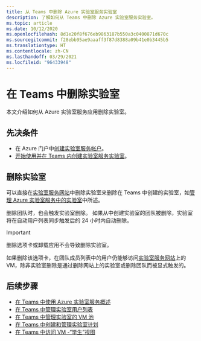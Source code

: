 ```yaml
---
title: 从 Teams 中删除 Azure 实验室服务实验室
description: 了解如何从 Teams 中删除 Azure 实验室服务实验室。
ms.topic: article
ms.date: 10/12/2020
ms.openlocfilehash: 8d1e20f8f676eb9863187b550a3c0400871d670c
ms.sourcegitcommit: f28ebb95ae9aaaff3f87d8388a09b41e0b3445b5
ms.translationtype: HT
ms.contentlocale: zh-CN
ms.lasthandoff: 03/29/2021
ms.locfileid: "96433948"
---
```

# <a name="delete-labs-within-teams"></a>在 Teams 中删除实验室

本文介绍如何从 Azure 实验室服务应用删除实验室。

## <a name="prerequisites"></a>先决条件

* 在 Azure 门户中[创建实验室服务帐户](tutorial-setup-lab-account.md#create-a-lab-account)。
* [开始使用并在 Teams 内创建实验室服务实验室](how-to-get-started-create-lab-within-teams.md)。

## <a name="delete-labs"></a>删除实验室

可以直接在[实验室服务网站](https://labs.azure.com)中删除实验室来删除在 Teams 中创建的实验室，如[管理 Azure 实验室服务中的实验室](how-to-manage-classroom-labs.md)中所述。 

删除团队时，也会触发实验室删除。 如果从中创建实验室的团队被删除，实验室将在自动用户列表同步触发后的 24 小时内自动删除。 

> [!IMPORTANT]
> 删除选项卡或卸载应用不会导致删除实验室。 

如果删除该选项卡，在团队成员列表中的用户仍能够访问[实验室服务网站](https://labs.azure.com)上的 VM，除非实验室删除是通过删除网站上的实验室或删除团队而被显式触发的。 

## <a name="next-steps"></a>后续步骤

- [在 Teams 中使用 Azure 实验室服务概述](lab-services-within-teams-overview.md)
- [在 Teams 中管理实验室用户列表](how-to-manage-user-lists-within-teams.md)
- [在 Teams 中管理实验室的 VM 池](how-to-manage-vm-pool-within-teams.md)
- [在 Teams 中创建和管理实验室计划](how-to-create-schedules-within-teams.md)
- [在 Teams 中访问 VM -“学生”视图](how-to-access-vm-for-students-within-teams.md)


